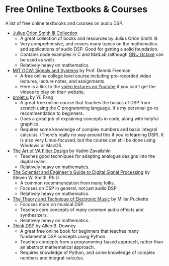 # Free Online Textbooks & Courses

A list of free online textbooks and courses on audio DSP.

- [Julius Orion Smith III Collection](https://ccrma.stanford.edu/~jos/)
  - A great collection of books and resources by Julius Orion Smith III.
  - Very comprehensive, and covers many topics on the mathematics and applications of audio DSP. Good for getting a solid foundation.
  - Contains code examples in C and MatLab (although [GNU Octave](https://www.gnu.org/software/octave/index) can be used as well).
  - Relatively heavy on mathematics.
- [MIT OCW: Signals and Systems](https://ocw.mit.edu/courses/6-003-signals-and-systems-fall-2011/) by Prof. Dennis Freeman 
  - A free online college level course including pre-recorded video lectures, lecture notes, and assignments.
  - Here is a link to the [video lectures on Youtube](https://www.youtube.com/playlist?list=PLUl4u3cNGP61kdPAOC7CzFjJZ8f1eMUxs) if you can't get the videos to play on their website.
- [projet μ](https://mu.krj.st/) by Yü Fang
  - A great free online course that teaches the basics of DSP from scratch using the C programming language. It's my personal go-to recommendation to beginners.
  - Does a great job of explaining concepts in code, along with helpful graphics.
  - Requires some knowledge of complex numbers and basic integral calculus. (There's really no way around this if you're learning DSP). It is also very Linux-focused, but the course can still be done using Windows or MacOS.
- [The Art of VA Filter Design](https://www.native-instruments.com/fileadmin/ni_media/downloads/pdf/VAFilterDesign_2.1.2.pdf) by Vadim Zavalishin
  - Teaches good techniques for adapting analogue designs into the digital realm.
  - Relatively heavy on mathematics.
- [The Scientist and Engineer's Guide to Digital Signal Processing](http://www.dspguide.com/pdfbook.htm) by Steven W. Smith, Ph.D.
  - A common recommendation from many folks.
  - Focuses on DSP in general, not just audio DSP.
  - Relatively heavy on mathematics.
- [The Theory and Technique of Electronic Music](http://msp.ucsd.edu/techniques.htm) by Miller Puckette
  - Focuses more on musical DSP.
  - Teaches core concepts of many common audio effects and synthesizers.
  - Relatively heavy on mathematics.
- [Think DSP](https://github.com/AllenDowney/ThinkDSP) by Allen B. Downey
  - A great free online book for beginners that teaches many fundamental DSP concepts using Python.
  - Teaches concepts from a programming-based approach, rather than an abstract mathematical approach.
  - Requires knowledge of Python, and some knowledge of complex numbers and integral calculus.